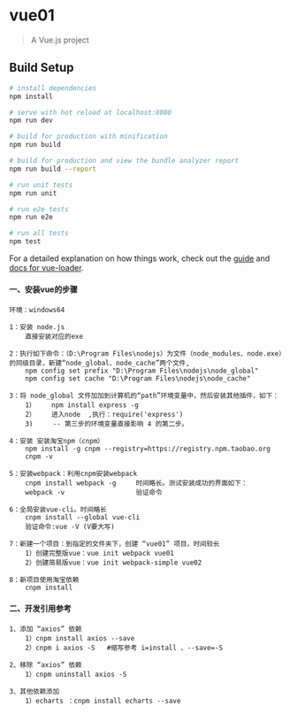 # vue01

> A Vue.js project

## Build Setup

``` bash
# install dependencies
npm install

# serve with hot reload at localhost:8080
npm run dev

# build for production with minification
npm run build

# build for production and view the bundle analyzer report
npm run build --report

# run unit tests
npm run unit

# run e2e tests
npm run e2e

# run all tests
npm test
```

For a detailed explanation on how things work, check out the [guide](http://vuejs-templates.github.io/webpack/) and [docs for vue-loader](http://vuejs.github.io/vue-loader).


#### 一、安装vue的步骤
    环境：windows64

    1：安装 node.js
        直接安装对应的exe

    2：执行如下命令：（D:\Program Files\nodejs）为文件（node_modules、node.exe）的同级目录，新建“node_global、node_cache”两个文件,
        npm config set prefix "D:\Program Files\nodejs\node_global"
        npm config set cache "D:\Program Files\nodejs\node_cache"

    3：将 node_global 文件加加到计算机的“path”环境变量中，然后安装其他插件，如下：
        1）    npm install express -g
        2）    进入node  ,执行：require('express')
        3)     -- 第三步的环境变量直接影响 4 的第二步。

    4：安装 安装淘宝npm（cnpm）
        npm install -g cnpm --registry=https://registry.npm.taobao.org
        cnpm -v

    5：安装webpack：利用cnpm安装webpack
        cnpm install webpack -g     时间略长。测试安装成功的界面如下：
        webpack -v                  验证命令

    6：全局安装vue-cli。时间略长
        cnpm install --global vue-cli
        验证命令:vue -V (V要大写)

    7：新建一个项目：到指定的文件夹下，创建 “vue01” 项目，时间较长
        1）创建完整版vue：vue init webpack vue01
        2）创建简易版vue：vue init webpack-simple vue02

    8：新项目使用淘宝依赖
        cnpm install


#### 二、开发引用参考
    1、添加 “axios” 依赖
        1）cnpm install axios --save
        2）cnpm i axios -S   #缩写参考 i=install 、--save=-S

    2、移除 “axios” 依赖
        1）cnpm uninstall axios -S

    3、其他依赖添加
        1）echarts ：cnpm install echarts --save
